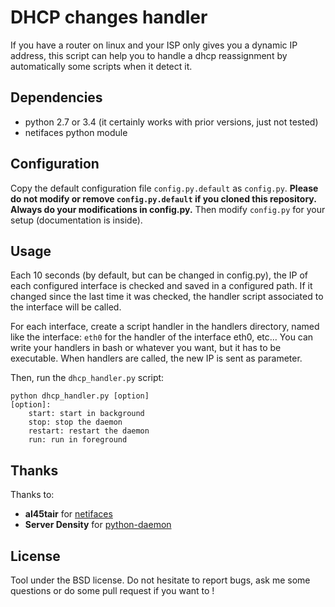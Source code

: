 DHCP changes handler
====================

If you have a router on linux and your ISP only gives you a dynamic IP address,
this script can help you to handle a dhcp reassignment by automatically
some scripts when it detect it.

Dependencies
------------
  * python 2.7 or 3.4 (it certainly works with prior versions, just not tested)
  * netifaces python module

Configuration
-------------

Copy the default configuration file `config.py.default` as `config.py`.
<b>Please do not modify or remove `config.py.default` if you cloned this
repository.  Always do your modifications in config.py.</b> Then modify
`config.py` for your setup (documentation is inside).

Usage
-----

Each 10 seconds (by default, but can be changed in config.py), the IP of each
configured interface is checked and saved in a configured path. If it changed
since the last time it was checked, the handler script associated to the
interface will be called.

For each interface, create a script handler in the handlers directory, named
like the interface: `eth0` for the handler of the interface eth0, etc...
You can write your handlers in bash or whatever you want, but it has to be
executable. When handlers are called, the new IP is sent as parameter.

Then, run the `dhcp_handler.py` script:

```
python dhcp_handler.py [option]
[option]:
    start: start in background
    stop: stop the daemon
    restart: restart the daemon
    run: run in foreground
```

Thanks
------

Thanks to:
  * <b>al45tair</b> for [netifaces](https://bitbucket.org/al45tair/netifaces)
  * <b>Server Density</b> for
    [python-daemon](https://github.com/serverdensity/python-daemon)

License
-------

Tool under the BSD license. Do not hesitate to report bugs, ask me some
questions or do some pull request if you want to !
